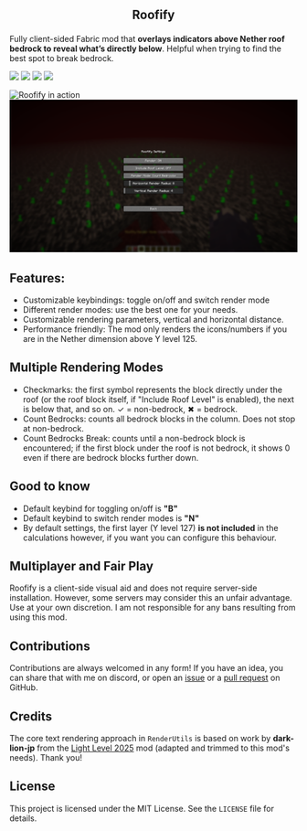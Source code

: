 
## <p align="center">Roofify</p>
Fully client-sided Fabric mod that **overlays indicators above Nether roof bedrock to reveal what’s directly below**. Helpful when trying to find the best spot to break bedrock.

<div style="display: inline" align="center">
  <img src="https://img.shields.io/badge/Minecraft-1.21.8-purple">
  <img src="https://img.shields.io/badge/Fabric_Loader-0.17.3-purple">
  <img src="https://img.shields.io/badge/Fabric_API-0.136.0+1.21.8-purple">
  <img src="https://img.shields.io/github/actions/workflow/status/risdn/roofify/build.yml?branch=main">
</div>

![Roofify in action](https://cdn.modrinth.com/data/cached_images/947309e012126629801d1d8992bd6adeadf15f09.png)
![Roofify ModMenu integration](https://github.com/RisDN/roofify/blob/main/src/main/resources/assets/roofify/roofify_modmenu.png?raw=true)

## Features:
- Customizable keybindings: toggle on/off and switch render mode
- Different render modes: use the best one for your needs.
- Customizable rendering parameters, vertical and horizontal distance.
- Performance friendly: The mod only renders the icons/numbers if you are in the Nether dimension above Y level 125.


## Multiple Rendering Modes
- Checkmarks: the first symbol represents the block directly under the roof (or the roof block itself, if "Include Roof Level" is enabled), the next is below that, and so on. ✓ = non-bedrock, ✖ = bedrock.
- Count Bedrocks: counts all bedrock blocks in the column. Does not stop at non-bedrock.
- Count Bedrocks Break: counts until a non-bedrock block is encountered; if the first block under the roof is not bedrock, it shows 0 even if there are bedrock blocks further down.


## Good to know
- Default keybind for toggling on/off is **"B"**
- Default keybind to switch render modes is **"N"**
- By default settings, the first layer (Y level 127) **is not included** in the calculations however, if you want you can configure this behaviour.


## Multiplayer and Fair Play
Roofify is a client-side visual aid and does not require server-side installation. However, some servers may consider this an unfair advantage. Use at your own discretion. I am not responsible for any bans resulting from using this mod.


## Contributions
Contributions are always welcomed in any form! If you have an idea, you can share that with me on discord, or open an [issue](https://github.com/RisDN/roofify/issues) or a [pull request](https://github.com/RisDN/roofify/pulls) on GitHub.


## Credits
The core text rendering approach in `RenderUtils` is based on work by **dark-lion-jp** from the [Light Level 2025](https://modrinth.com/mod/light-level-2025) mod (adapted and trimmed to this mod's needs). Thank you!


## License
This project is licensed under the MIT License. See the `LICENSE` file for details.
